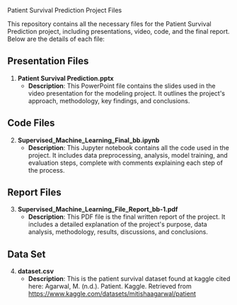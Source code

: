  Patient Survival Prediction Project Files

This repository contains all the necessary files for the Patient Survival Prediction project, including presentations, video, code, and the final report. Below are the details of each file:

## Presentation Files

1. **Patient Survival Prediction.pptx**
   - **Description**: This PowerPoint file contains the slides used in the video presentation for the modeling project. It outlines the project's approach, methodology, key findings, and conclusions.

## Code Files

2. **Supervised_Machine_Learning_Final_bb.ipynb**
   - **Description**: This Jupyter notebook contains all the code used in the project. It includes data preprocessing, analysis, model training, and evaluation steps, complete with comments explaining each step of the process.

## Report Files

3. **Supervised_Machine_Learning_File_Report_bb-1.pdf**
   - **Description**: This PDF file is the final written report of the project. It includes a detailed explanation of the project's purpose, data analysis, methodology, results, discussions, and conclusions.

## Data Set

4. **dataset.csv**
   - **Description**: This is the patient survival dataset found at kaggle cited here: Agarwal, M. (n.d.). Patient. Kaggle. Retrieved from https://www.kaggle.com/datasets/mitishaagarwal/patient 
